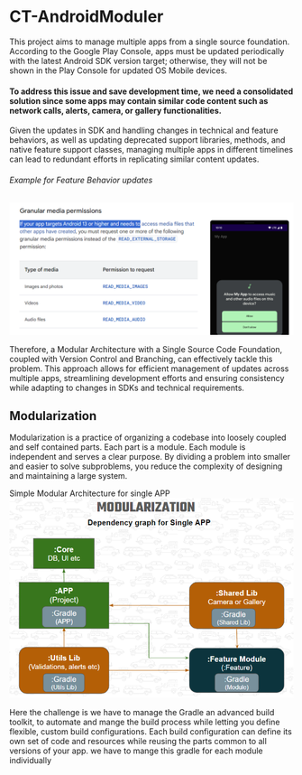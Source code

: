 # CT-AndroidModuler

This project aims to manage multiple apps from a single source foundation. According to the Google Play Console, apps must be updated periodically with the latest Android SDK version target; otherwise, they will not be shown in the Play Console for updated OS Mobile devices.

#### To address this issue and save development time, we need a consolidated solution since some apps may contain similar code content such as network calls, alerts, camera, or gallery functionalities.

Given the updates in SDK and handling changes in technical and feature behaviors, as well as updating deprecated support libraries, methods, and native feature support classes, managing multiple apps in different timelines can lead to redundant efforts in replicating similar content updates.

###### Example for Feature Behavior updates 
![Apps Target Android OS 13!](/assets/behavior_change.png "Behavior changes example")

Therefore, a Modular Architecture with a Single Source Code Foundation, coupled with Version Control and Branching, can effectively tackle this problem. This approach allows for efficient management of updates across multiple apps, streamlining development efforts and ensuring consistency while adapting to changes in SDKs and technical requirements.

## Modularization
Modularization is a practice of organizing a codebase into loosely coupled and self contained parts. Each part is a module. Each module is independent and serves a clear purpose. By dividing a problem into smaller and easier to solve subproblems, you reduce the complexity of designing and maintaining a large system.

Simple Modular Architecture for single APP
![Dependency graph for Single APP](/assets/modularization_one.png "for single app")
                                          
Here the challenge is we have to manage the Gradle an advanced build toolkit, to automate and mange the build process while letting you define flexible, custom build configurations. 
Each build configuration can define its own set of code and resources while reusing the parts common to all versions of your app.
we have to mange this gradle for each module individually 

